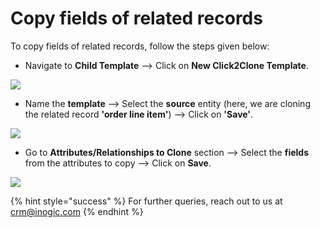 # Copy fields of related records

To copy fields of related records, follow the steps given below:

* Navigate to **Child Template** --> Click on **New Click2Clone Template**.

![](../../../.gitbook/assets/Clone1\_5.1.png)

* Name the **template** --> Select the **source** entity (here, we are cloning the related record **'order line item'**) --> Click on **'Save'**.

![](../../../.gitbook/assets/Clone1\_5.2.png)

* Go to **Attributes/Relationships to Clone** section --> Select the **fields** from the attributes to copy --> Click on **Save**.&#x20;

![](../../../.gitbook/assets/Clone1\_5.3.png)

{% hint style="success" %}
For further queries, reach out to us at [crm@inogic.com](mailto:crm@inogic.com)
{% endhint %}
